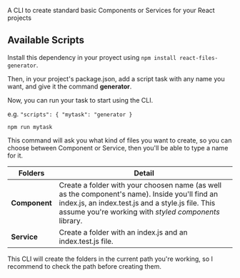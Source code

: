 A CLI to create standard basic Components or Services for your React projects

## Available Scripts

Install this dependency in your proyect using `npm install react-files-generator`.

Then, in your project's package.json, add a script task with any name you want, and give it the command **generator**.

Now, you can run your task to start using the CLI.

e.g. 
`"scripts": {
    "mytask": "generator
  }
`

`npm run mytask`

This command will ask you what kind of files you want to create, so you can choose between Component or Service, then you'll be able to type a name for it.

Folders | Detail
--- | ---
**Component** | Create a folder with your choosen name (as well as the component's name). Inside you'll find an index.js, an index.test.js and a style.js file. This assume you're working with *styled components* library.
**Service** | Create a folder with an index.js and an index.test.js file.

This CLI will create the folders in the current path you're working, so I recommend to check the path before creating them.